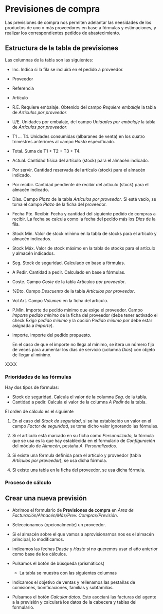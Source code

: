 # Previsiones de compra

Las previsiones de compra nos permiten adelantar las neesidades de los productos de uno o más proveedores en base a fórmulas y estimaciones, y realizar los correspondientes pedidos de abastecimiento.

## Estructura de la tabla de previsiones
Las columnas de la tabla son las siguientes:
* Inc. Indica si la fila se incluirá en el pedido a proveedor.
* Proveedor
* Referencia
* Artículo
* R.E. Requiere embalaje. Obtenido del campo *Requiere embalaje* la tabla de *Artículos por proveedor*.
* U/E. Unidades por embalaje, del campo *Unidades por embalaje* la tabla de *Artículos por proveedor*.
* T1 ... T4. Unidades consumidas (albaranes de venta) en los cuatro trimestres anteriores al campo *Hasta* especificado.
* Total. Suma de T1 + T2 + T3 + T4.
* Actual. Cantidad física del artículo (stock) para el almacén indicado.
* Por servir. Cantidad reservada del artículo (stock) para el almacén indicado.
* Por recibir. Cantidad pendiente de recibir del artículo (stock) para el almacén indicado.
* Días. Campo *Plazo* de la tabla *Artículos por proveedor*. Si está vacío, se toma el campo *Plazo* de la ficha del proveedor.
* Fecha Pte. Recibir. Fecha y cantidad del siguiente pedido de compras a recibir. La fecha se calcula como la fecha del pedido más los *Días* de la fila.
* Stock Mín. Valor de stock mínimo en la tabla de stocks para el artículo y almacén indicados.
* Stock Máx. Valor de stock máximo en la tabla de stocks para el artículo y almacén indicados.
* Seg. Stock de seguridad. Calculado en base a fórmulas.
* A Pedir. Cantidad a pedir. Calculado en base a fórmulas.
* Coste. Campo *Coste* de la tabla *Artículos por proveedor*.
* %Dto. Campo *Descuento* de la tabla *Artículos por proveedor*.
* Vol.Art. Campo *Volumen* en la ficha del artículo.
* P.Mín. Importe de pedido mínimo que exige el proveedor. Campo *Importe pedido mínimo* de la ficha del proveedor (debe tener activado el check *Exige pedido mínimo* y la opción *Pedido mínimo por* debe estar asignada a *Importe*).
* Importe. Importe del pedido propuesto.
    
    En el caso de que el importe no llega al mínimo, se itera un número fijo de veces para aumentar los días de servicio (columna *Días*) con objeto de llegar al mínimo.

XXXX

### Prioridades de las fórmulas
Hay dos tipos de fórmulas:
* Stock de seguridad. Calcula el valor de la columna *Seg.* de la tabla.
* Cantidad a pedir. Calcula el valor de la columna *A Pedir* de la tabla.

El orden de cálculo es el siguiente

1. En el caso del *Stock de seguridad*, si se ha establecido un valor en el campo *Factor de seguridad*, se toma dicho valor ignorando las fórmulas.

1. Si el artículo está marcado en su ficha como *Personalizado*, la fórmula que se usa es la que hay establecida en el formulario de *Configuración* del módulo de *Almacén*, pestaña *A. Personalizados*.

1. Si existe una fórmula definida para el artículo y proveedor (tabla *Artículos por proveedor*), se usa dicha fórmula.

1. Si existe una tabla en la ficha del proveedor, se usa dicha fórmula.

### Proceso de cálculo


## Crear una nueva previsión

* Abrimos el formulario de **Previsiones de compra** en *Area de Facturación/Almacén/Más/Prev. Compras/Previsión*.

* Seleccionamos (opcionalmente) un proveedor.

* Si el almacén sobre el que vamos a aprovisionarnos nos es el almacén principal, lo modificamos.

* Indicamos las fechas *Desde* y *Hasta* si no queremos usar el año anterior como base de los cálculos.

* Pulsamos el botón de búsqueda (prismáticos)
    * La tabla se muestra con las siguientes columnas

* Indicamos el objetivo de ventas y rellenamos las pestañas de comisiones, bonificaciones, familias y subfamilias.

* Pulsamos el botón *Calcular datos*. Esto asociará las facturas del agente a la previsión y calculará los datos de la cabecera y tablas del formulario.

